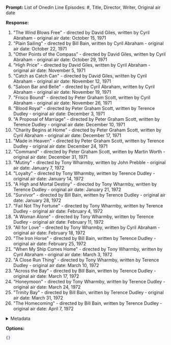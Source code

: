 **Prompt:**
List of Onedin Line Episodes: #, Title, Director, Writer, Original air date

**Response:**
1. "The Wind Blows Free" - directed by David Giles, written by Cyril Abraham - original air date: October 15, 1971
2. "Plain Sailing" - directed by Bill Bain, written by Cyril Abraham - original air date: October 22, 1971
3. "Other Points of the Compass" - directed by David Giles, written by Cyril Abraham - original air date: October 29, 1971
4. "High Price" - directed by David Giles, written by Cyril Abraham - original air date: November 5, 1971
5. "Catch as Catch Can" - directed by David Giles, written by Cyril Abraham - original air date: November 12, 1971
6. "Saloon Bar and Belle" - directed by Cyril Abraham, written by Cyril Abraham - original air date: November 19, 1971
7. "Frisco Bound" - directed by Peter Graham Scott, written by Cyril Abraham - original air date: November 26, 1971
8. "Blood Royal" - directed by Peter Graham Scott, written by Terence Dudley - original air date: December 3, 1971
9. "A Proposal of Marriage" - directed by Peter Graham Scott, written by Terence Dudley - original air date: December 10, 1971
10. "Charity Begins at Home" - directed by Peter Graham Scott, written by Cyril Abraham - original air date: December 17, 1971
11. "Made in Heaven" - directed by Peter Graham Scott, written by Terence Dudley - original air date: December 24, 1971
12. "Command" - directed by Peter Graham Scott, written by Martin Worth - original air date: December 31, 1971
13. "Mutiny" - directed by Tony Wharmby, written by John Prebble - original air date: January 7, 1972
14. "Loyalty" - directed by Tony Wharmby, written by Terence Dudley - original air date: January 14, 1972
15. "A High and Mortal Destiny" - directed by Tony Wharmby, written by Terence Dudley - original air date: January 21, 1972
16. "Survivor" - directed by Bill Bain, written by Terence Dudley - original air date: January 28, 1972
17. "Fail Not Thy Fortune" - directed by Tony Wharmby, written by Terence Dudley - original air date: February 4, 1972
18. "A Woman Alone" - directed by Tony Wharmby, written by Terence Dudley - original air date: February 11, 1972
19. "All for Love" - directed by Tony Wharmby, written by Cyril Abraham - original air date: February 18, 1972
20. "The Iron Horse" - directed by Bill Bain, written by Terence Dudley - original air date: February 25, 1972
21. "When My Ship Comes Home" - directed by Tony Wharmby, written by Cyril Abraham - original air date: March 3, 1972
22. "A Close Run Thing" - directed by Tony Wharmby, written by Terence Dudley - original air date: March 10, 1972
23. "Across the Bay" - directed by Bill Bain, written by Terence Dudley - original air date: March 17, 1972
24. "Honeymoon" - directed by Tony Wharmby, written by Terence Dudley - original air date: March 24, 1972
25. "Trinity Bay" - directed by Bill Bain, written by Terence Dudley - original air date: March 31, 1972
26. "The Homecoming" - directed by Bill Bain, written by Terence Dudley - original air date: April 7, 1972

<details><summary>Metadata</summary>

- Duration: 33389 ms
- Datetime: 2023-09-04T10:04:42.708657
- Model: gpt-3.5-turbo-0613

</details>

**Options:**
```json
{}
```

